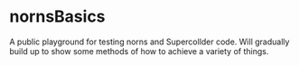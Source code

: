 # nornsBasics
A public playground for testing norns and Supercollder code. Will gradually build up to show some methods of how to achieve a variety of things.
